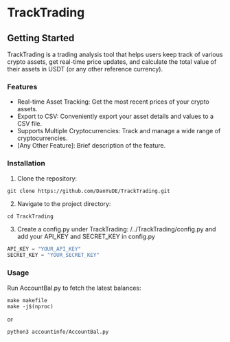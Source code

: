 # TrackTrading
## Getting Started
TrackTrading is a trading analysis tool that helps users keep track of various crypto assets, get real-time price updates, 
and calculate the total value of their assets in USDT (or any other reference currency).

### Features

- Real-time Asset Tracking: Get the most recent prices of your crypto assets.
- Export to CSV: Conveniently export your asset details and values to a CSV file.
- Supports Multiple Cryptocurrencies: Track and manage a wide range of cryptocurrencies.
- [Any Other Feature]: Brief description of the feature.


### Installation
1. Clone the repository:
```shell
git clone https://github.com/DanYuDE/TrackTrading.git
```
2. Navigate to the project directory:
``` shell
cd TrackTrading
```
3. Create a config.py under TrackTrading: /../TrackTrading/config.py and add your API_KEY and SECRET_KEY in config.py
``` config.py
API_KEY = "YOUR_API_KEY"
SECRET_KEY = "YOUR_SECRET_KEY"
```

### Usage
Run AccountBal.py to fetch the latest balances:
```shell
make makefile
make -j$(nproc)
```
or
```shell
python3 accountinfo/AccountBal.py
```

